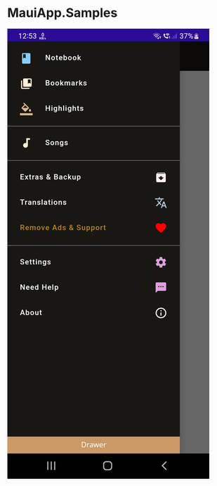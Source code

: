 # MauiApp.Samples
![alt text](https://github.com/coderbasket/MauiApp.Samples/raw/master/Screenshots/drawer.jpg)

